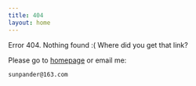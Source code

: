```yaml
---
title: 404
layout: home
---
```


Error 404. Nothing found :( Where did you get that link?

Please go to [homepage](/) or email me:

    sunpander@163.com

